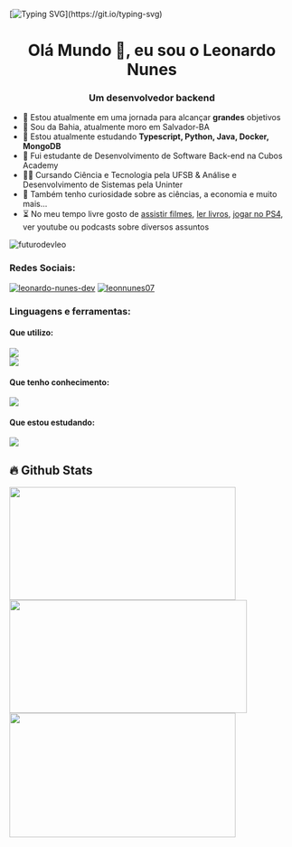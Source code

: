 [![Typing SVG](https://readme-typing-svg.demolab.com?font=White+Rabbit&pause=1000&color=34C924&width=435&lines=Wake+up%2C+Neo...;The+Matrix+has+you...;Follow+the+white+rabbit.)](https://git.io/typing-svg)

<h1 align="center">Olá Mundo 👋, eu sou o Leonardo Nunes</h1>
<h3 align="center">Um desenvolvedor backend</h3>

-  🔭 Estou atualmente em uma jornada para alcançar **grandes** objetivos
-  📍 Sou da Bahia, atualmente moro em Salvador-BA
-  🌱 Estou atualmente estudando **Typescript, Python, Java, Docker, MongoDB**
-  🧠 Fui estudante de Desenvolvimento de Software Back-end na Cubos Academy
-  👨‍🎓 Cursando Ciência e Tecnologia pela UFSB & Análise e Desenvolvimento de Sistemas pela Uninter
-  🔎 Também tenho curiosidade sobre as ciências, a economia e muito mais...
-  ⏳ No meu tempo livre gosto de [assistir filmes](https://letterboxd.com/leonunes/), [ler livros](https://www.skoob.com.br/usuario/1639942), [jogar no PS4](https://psnprofiles.com/Juha_bach7), ver youtube ou podcasts sobre diversos assuntos

<p align="left"> <img src="https://komarev.com/ghpvc/?username=futurodevleo&label=Profile%20views&color=0e75b6&style=flat" alt="futurodevleo" /> </p>

<h3 align="left">Redes Sociais:</h3>
<p align="left">
<a href="https://linkedin.com/in/leonardo-nunes-dev" target="blank"><img src="https://skillicons.dev/icons?i=linkedin" alt="leonardo-nunes-dev" /></a>
<a href="https://instagram.com/leonnunes07" target="blank"><img src="https://skillicons.dev/icons?i=instagram" alt="leonnunes07" /></a>
</p>

<h3 align="left">Linguagens e ferramentas:</h3>
<h4 align="left">Que utilizo:</h4>
<p align="left">
  <a href="https://skillicons.dev">
    <img src="https://skillicons.dev/icons?i=js,nodejs,express,typescript,postgresql" /><br>
    <img src="https://skillicons.dev/icons?i=git,vscode,postman" />
  </a>
</p>
<h4 align="left">Que tenho conhecimento:</h4>
<p align="left">
  <a href="https://skillicons.dev">
    <img src="https://skillicons.dev/icons?i=py,css,html" />
  </a>
</p>
<h4 align="left">Que estou estudando:</h4>
<p align="left">
  <a href="https://skillicons.dev">
    <img src="https://skillicons.dev/icons?i=java,docker,aws,mongodb,vitest" />
  </a>
</p>

## 🔥 Github Stats

<div align="left">
<img height="200px" width="400" src="https://github-readme-stats.vercel.app/api?username=futurodevleo&show_icons=true&include_all_commits=true&count_private=true&theme=dracula&rank_icon=github">
<img height="200px" width="420" src="http://github-readme-streak-stats.herokuapp.com?user=futurodevleo&theme=dracula">
<img height="220px" width="400" src="https://github-readme-stats.vercel.app/api/top-langs/?username=futurodevleo&show_icons=true&theme=dracula&layout=compact">
</div>

